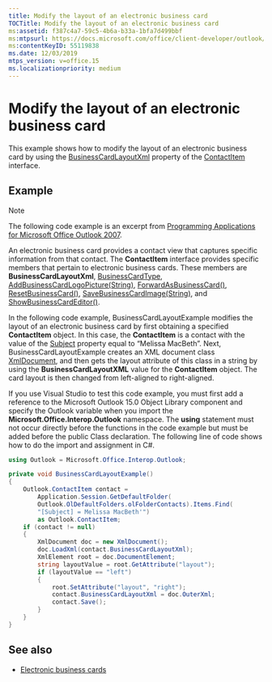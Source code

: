 ```yaml
---
title: Modify the layout of an electronic business card
TOCTitle: Modify the layout of an electronic business card
ms:assetid: f387c4a7-59c5-4b6a-b33a-1bfa7d499bbf
ms:mtpsurl: https://docs.microsoft.com/office/client-developer/outlook/pia/how-to-modify-the-layout-of-an-electronic-business-card?redirectedfrom=MSDN
ms:contentKeyID: 55119838
ms.date: 12/03/2019
mtps_version: v=office.15
ms.localizationpriority: medium
---
```


# Modify the layout of an electronic business card

This example shows how to modify the layout of an electronic business card by using the [BusinessCardLayoutXml](https://msdn.microsoft.com/library/bb624276\(v=office.15\)) property of the [ContactItem](/dotnet/api/microsoft.office.interop.outlook.contactitem) interface.

## Example

> [!NOTE] 
> The following code example is an excerpt from [Programming Applications for Microsoft Office Outlook 2007](https://www.amazon.com/gp/product/0735622493?ie=UTF8&tag=msmsdn-20&linkCode=as2&camp=1789&creative=9325&creativeASIN=0735622493).

An electronic business card provides a contact view that captures specific information from that contact. The **ContactItem** interface provides specific members that pertain to electronic business cards. These members are **BusinessCardLayoutXml**, [BusinessCardType](/dotnet/api/microsoft.office.interop.outlook._contactitem.businesscardtype), [AddBusinessCardLogoPicture(String)](/dotnet/api/microsoft.office.interop.outlook._contactitem.addbusinesscardlogopicture), [ForwardAsBusinessCard()](/dotnet/api/microsoft.office.interop.outlook._contactitem.forwardasbusinesscard), [ResetBusinessCard()](/dotnet/api/microsoft.office.interop.outlook._contactitem.resetbusinesscard), [SaveBusinessCardImage(String)](/dotnet/api/microsoft.office.interop.outlook._contactitem.savebusinesscardimage), and [ShowBusinessCardEditor()](/dotnet/api/microsoft.office.interop.outlook._contactitem.showbusinesscardeditor).

In the following code example, BusinessCardLayoutExample modifies the layout of an electronic business card by first obtaining a specified **ContactItem** object. In this case, the **ContactItem** is a contact with the value of the [Subject](/dotnet/api/microsoft.office.interop.outlook._contactitem.subject) property equal to “Melissa MacBeth”. Next, BusinessCardLayoutExample creates an XML document class [XmlDocument](https://msdn.microsoft.com/library/6kza7w4k), and then gets the layout attribute of this class in a string by using the **BusinessCardLayoutXML** value for the **ContactItem** object. The card layout is then changed from left-aligned to right-aligned.

If you use Visual Studio to test this code example, you must first add a reference to the Microsoft Outlook 15.0 Object Library component and specify the Outlook variable when you import the **Microsoft.Office.Interop.Outlook** namespace. The **using** statement must not occur directly before the functions in the code example but must be added before the public Class declaration. The following line of code shows how to do the import and assignment in C\#.

```csharp
using Outlook = Microsoft.Office.Interop.Outlook;
```


```csharp
private void BusinessCardLayoutExample()
{
    Outlook.ContactItem contact =
        Application.Session.GetDefaultFolder(
        Outlook.OlDefaultFolders.olFolderContacts).Items.Find(
        "[Subject] = Melissa MacBeth'")
        as Outlook.ContactItem;
    if (contact != null)
    {
        XmlDocument doc = new XmlDocument();
        doc.LoadXml(contact.BusinessCardLayoutXml);
        XmlElement root = doc.DocumentElement;
        string layoutValue = root.GetAttribute("layout");
        if (layoutValue == "left")
        {
            root.SetAttribute("layout", "right");
            contact.BusinessCardLayoutXml = doc.OuterXml;
            contact.Save();
        }
    }
}
```

## See also

- [Electronic business cards](electronic-business-cards.md)

